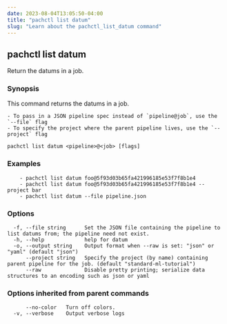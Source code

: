 ```yaml
---
date: 2023-08-04T13:05:50-04:00
title: "pachctl list datum"
slug: "Learn about the pachctl_list_datum command"
---
```


## pachctl list datum

Return the datums in a job.

### Synopsis

This command returns the datums in a job. 
 
	- To pass in a JSON pipeline spec instead of `pipeline@job`, use the `--file` flag 
 	- To specify the project where the parent pipeline lives, use the `--project` flag 


```
pachctl list datum <pipeline>@<job> [flags]
```

### Examples

```
	- pachctl list datum foo@5f93d03b65fa421996185e53f7f8b1e4 
	- pachctl list datum foo@5f93d03b65fa421996185e53f7f8b1e4 --project bar 
	- pachctl list datum --file pipeline.json
```

### Options

```
  -f, --file string      Set the JSON file containing the pipeline to list datums from; the pipeline need not exist.
  -h, --help             help for datum
  -o, --output string    Output format when --raw is set: "json" or "yaml" (default "json")
      --project string   Specify the project (by name) containing parent pipeline for the job. (default "standard-ml-tutorial")
      --raw              Disable pretty printing; serialize data structures to an encoding such as json or yaml
```

### Options inherited from parent commands

```
      --no-color   Turn off colors.
  -v, --verbose    Output verbose logs
```


